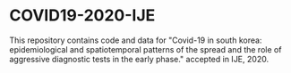 # COVID19-2020-IJE
This repository contains code and data for "Covid-19 in south korea: epidemiological and spatiotemporal patterns of the spread and the role of aggressive diagnostic tests in the early phase." accepted in IJE, 2020.
